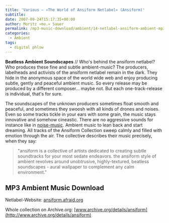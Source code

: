 ```yaml
---
title: 'Various – »The World of Ansiform Netlabel« (Ansiform)'
subtitle: 
date: 2007-09-24T15:17:35+00:00
author: Moritz »mo.« Sauer
permalink: /mp3-music-download/ambient/14-netlabel-ansiform-ambient-mp3-download
categories:
  - Ambient
tags:
  - digital phlow
---
```

**Beatless Ambient Soundscapes** // Who's behind the ansiform netlabel? Who produces these fine and subtle ambient-music? The producers, labelheads and activists of the ansiform netlabel remain in the dark. They hide in the anonymous space of the world wide web and enjoy producing subtle, gently and peaceful ambient music. So every release may be produced by a different composer... maybe not. But each one-track-release is individual, that's for sure.<!--more-->

The soundscapes of the unknown producers sometimes float smooth and peaceful, and sometimes they swoosh with all kinds of drones and noises. Even so some tracks tickle in your ears with some grain, the music stays innovative and somehow cineastic. There are no aggressive sounds for instance like in [noise-music](http://en.wikipedia.org/wiki/Noise). Ambient music to lean back and start dreaming. All tracks of the Ansiform Collection sweep calmly and filled with emotion through the air. The collective describes their music precisely, when they say:

> "ansiform is a collective of artists dedicated to creating subtle soundtracks for your most sedate endeavors. the ansiform style of ambient revolves around unobtrusive, highly-textured, beatless soundscapes - aural wallpaper to complement any calm environment."

## MP3 Ambient Music Download

Netlabel-Website: [ansiform.afraid.org](http://ansiform.afraid.org/)
  
Whole collection on Archive.org: [www.archive.org/details/ansiform](http://www.archive.org/details/ansiform)